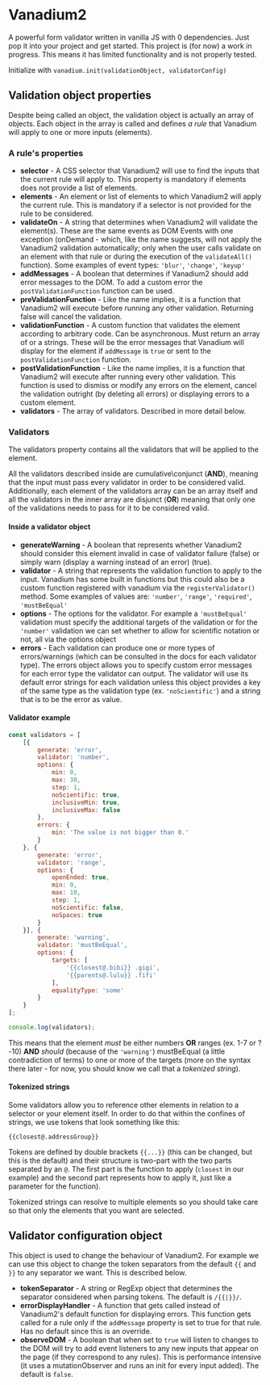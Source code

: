 # Vanadium2
A powerful form validator written in vanilla JS with 0 dependencies. Just pop it into your project and get started. This project is (for now) a work in progress. This means it has limited functionality and is not properly tested.

Initialize with `vanadium.init(validationObject, validatorConfig)`

## Validation object properties
Despite being called an object, the validation object is actually an array of objects. Each object in the array is called and defines *a rule* that Vanadium will apply to one or more inputs (elements).

### A rule's properties 
 * **selector** - A CSS selector that Vanadium2 will use to find the inputs that the current rule will apply to. This property is mandatory if elements does not provide a list of elements.
 * **elements** - An element or list of elements to which Vanadium2 will apply the current rule. This is mandatory if a selector is not provided for the rule to be considered.
 * **validateOn** - A string that determines when Vanadium2 will validate the element(s). These are the same events as DOM Events with one exception (onDemand - which, like the name suggests, will not apply the Vanadium2 validation automatically; only when the user calls validate on an element with that rule or during the execution of the `validateAll()` function). Some examples of event types: `'blur'`, `'change'`, `'keyup'`
 * **addMessages** - A boolean that determines if Vanadium2 should add error messages to the DOM. To add a custom error the `postValidationFunction` function can be used.
 * **preValidationFunction** - Like the name implies, it is a function that Vanadium2 will execute before running any other validation. Returning false will cancel the validation.
 * **validationFunction** - A custom function that validates the element according to arbitrary code. Can be asynchronous. Must return an array of or a strings. These will be the error messages that Vanadium will display for the element if `addMessage` is `true` or sent to the `postValidationFunction` function. 
 * **postValidationFunction** - Like the name implies, it is a function that Vanadium2 will execute after running every other validation. This function is used to dismiss or modify any errors on the element, cancel the validation outright (by deleting all errors) or displaying errors to a custom element.
 * **validators** - The array of validators. Described in more detail below. 
 
### Validators
 
The validators property contains all the validators that will be applied to the element.

All the validators described inside are cumulative\conjunct (**AND**), meaning that the input must pass every validator in order to be considered valid. Additionally, each element of the validators array can be an array itself and all the validators in the inner array are disjunct (**OR**) meaning that only one of the validations needs to pass for it to be considered valid.

#### Inside a validator object

* **generateWarning** - A boolean that represents whether Vanadium2 should consider this element invalid in case of validator failure (false) or simply warn (display a warning instead of an error) (true).
* **validator** - A string that represents the validation function to apply to the input. Vanadium has some built in functions but this could also be a custom function registered with vanadium via the `registerValidator()` method. Some examples of values are: `'number'`, `'range'`, `'required'`, `'mustBeEqual'`
* **options** - The options for the validator. For example a `'mustBeEqual'` validation must specify the additional targets of the validation or for the `'number'` validation we can set whether to allow for scientific notation or not, all via the options object
* **errors** - Each validation can produce one or more types of errors/warnings (which can be consulted in the docs for each validator type). The errors object allows you to specify custom error messages for each error type the validator can output. The validator will use its default error strings for each validation unless this object provides a key of the same type as the validation type (ex. `'noScientific'`) and a string that is to be the error as value.

#### Validator example

```javascript
const validators = [
    [{
        generate: 'error',
        validator: 'number',
        options: {
            min: 0,
            max: 30,
            step: 1,
            noScientific: true,
            inclusiveMin: true,
            inclusiveMax: false
        },
        errors: {
            min: 'The value is not bigger than 0.'
        }
    }, {
        generate: 'error',
        validator: 'range',
        options: {
            openEnded: true,
            min: 0,
            max: 10,
            step: 1,
            noScientific: false,
            noSpaces: true
        }
    }], {
        generate: 'warning',
        validator: 'mustBeEqual',
        options: {
            targets: [
                '{{closest@.bibi}} .gigi',
                '{{parents@.lulu}} .fifi'
            ],
            equalityType: 'some'
        }
    }
];

console.log(validators);
```
This means that the element *must* be either numbers **OR** ranges (ex. 1-7 or ?-10) **AND** *should* (because of the `'warning'`) mustBeEqual (a little contradiction of terms) to one or more of the targets (more on the syntax there later - for now, you should know we call that a *tokenized string*).

#### Tokenized strings
Some validators allow you to reference other elements in relation to a selector or your element itself. In order to do that within the confines of strings, we use tokens that look something like this:

`{{closest@.addressGroup}}`

Tokens are defined by double brackets `{{...}}` (this can be changed, but this is the default) and their structure is two-part with the two parts separated by an `@`. The first part is the function to apply (`closest` in our example) and the second part represents how to apply it, just like a parameter for the function).

Tokenized strings can resolve to multiple elements so you should take care so that only the elements that you want are selected.

## Validator configuration object
This object is used to change the behaviour of Vanadium2. For example we can use this object to change the token separators from the default `{{` and `}}` to any separator we want. This is described below.

* **tokenSeparator** - A string or RegExp object that determines the separator considered when parsing tokens. The default is `/{{|}}/`.
* **errorDisplayHandler** - A function that gets called instead of Vanadium2's default function for displaying errors. This function gets called for a rule only if the `addMessage` property is set to true for that rule. Has no default since this is an override.
* **observeDOM** - A boolean that when set to `true` will listen to changes to the DOM will try to add event listeners to any new inputs that appear on the page (if they correspond to any rules). This is performance intensive (it uses a mutationObserver and runs an init for every input added). The default is `false`.
